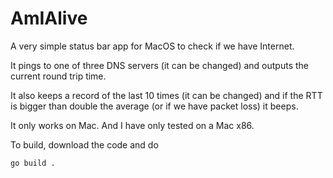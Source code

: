 # AmIAlive

A very simple status bar app for MacOS to check if we have Internet. 

It pings to one of three DNS servers (it can be changed) and outputs the current round trip time. 

It also keeps a record of the last 10 times (it can be changed) and if the RTT is bigger than double the average (or if we have packet loss) it beeps.

It only works on Mac. And I have only tested on a Mac x86.

To build, download the code and do

`go build .`

